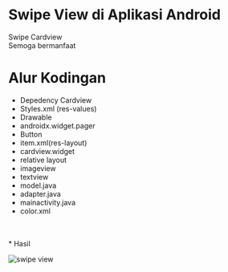 # Swipe View di Aplikasi Android
Swipe Cardview <br>
Semoga bermanfaat <br>

# Alur Kodingan 
- Depedency Cardview
- Styles.xml (res-values)
- Drawable
- androidx.widget.pager
- Button
- item.xml(res-layout)
- cardview.widget
- relative layout
- imageview
- textview
- model.java
- adapter.java
- mainactivity.java
- color.xml
<br>
<br>
* Hasil <br>

![swipe view](https://user-images.githubusercontent.com/39976558/72067448-587ae400-3315-11ea-87af-72e28b74dcc0.gif)

